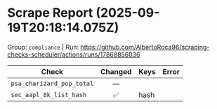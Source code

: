 # Scrape Report (2025-09-19T20:18:14.075Z)

Group: `compliance`  |  Run: https://github.com/AlbertoRoca96/scraping-checks-scheduler/actions/runs/17868856036

| Check | Changed | Keys | Error |
|---|:---:|:--|:--|
| `psa_charizard_pop_total` | — |  |  |
| `sec_aapl_8k_list_hash` | ✅ | hash |  |
